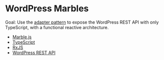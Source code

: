 # WordPress Marbles
Goal: Use the [adapter pattern](https://en.wikipedia.org/wiki/Adapter_pattern) to expose the WordPress REST API with only TypeScript, with a functional reactive architecture.

- [Marble.js](https://github.com/marblejs/marble)
- [TypeScript](https://www.typescriptlang.org/docs/home.html)
- [RxJS](https://rxjs-dev.firebaseapp.com/)
- [WordPress REST API](https://developer.wordpress.org/rest-api/)